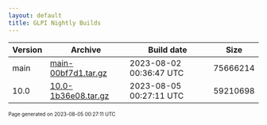 ```yaml
---
layout: default
title: GLPI Nightly Builds
---
```


Version|Archive|Build date|Size
---|---|---|---
main|[main-00bf7d1.tar.gz](main-00bf7d1.tar.gz)|2023-08-02 00:36:47 UTC|75666214
10.0|[10.0-1b36e08.tar.gz](10.0-1b36e08.tar.gz)|2023-08-05 00:27:11 UTC|59210698

<font size="1">Page generated on 2023-08-05 00:27:11 UTC</font>
